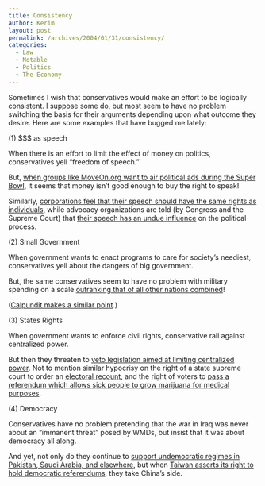 ```yaml
---
title: Consistency
author: Kerim
layout: post
permalink: /archives/2004/01/31/consistency/
categories:
  - Law
  - Notable
  - Politics
  - The Economy
---
```

Sometimes I wish that conservatives would make an effort to be logically consistent. I suppose some do, but most seem to have no problem switching the basis for their arguments depending upon what outcome they desire. Here are some examples that have bugged me lately:

(1) $$$ as speech

When there is an effort to limit the effect of money on politics, conservatives yell &#8220;freedom of speech.&#8221;

But, <a href="http://www.alternet.org/story.html?StoryID=17702" onclick="_gaq.push(['_trackEvent', 'outbound-article', 'http://www.alternet.org/story.html?StoryID=17702', 'when groups like MoveOn.org want to air political ads during the Super Bowl']);" >when groups like MoveOn.org want to air political ads during the Super Bowl</a>, it seems that money isn&#8217;t good enough to buy the right to speak!

Similarly, <a href="http://www.tompaine.com/feature2.cfm/ID/8160" onclick="_gaq.push(['_trackEvent', 'outbound-article', 'http://www.tompaine.com/feature2.cfm/ID/8160', 'corporations feel that their speech should have the same rights as individuals']);" >corporations feel that their speech should have the same rights as individuals</a>, while advocacy organizations are told (by Congress and the Supreme Court) that <a href="http://villagevoice.com/issues/0404/hentoff.php" onclick="_gaq.push(['_trackEvent', 'outbound-article', 'http://villagevoice.com/issues/0404/hentoff.php', 'their speech has an undue influence']);" >their speech has an undue influence</a> on the political process.

(2) Small Government

When government wants to enact programs to care for society&#8217;s neediest, conservatives yell about the dangers of big government.

But, the same conservatives seem to have no problem with military spending on a scale <a href="http://www.outsidethebeltway.com/archives/002494.html" onclick="_gaq.push(['_trackEvent', 'outbound-article', 'http://www.outsidethebeltway.com/archives/002494.html', 'outranking that of all other nations combined']);" >outranking that of all other nations combined</a>!

(<a href="http://www.calpundit.com/archives/002156.html" onclick="_gaq.push(['_trackEvent', 'outbound-article', 'http://www.calpundit.com/archives/002156.html', 'Calpundit makes a similar point']);" >Calpundit makes a similar point</a>.)

(3) States Rights

When government wants to enforce civil rights, conservative rail against centralized power.

But then they threaten to <a href="http://www.sfgate.com/cgi-bin/article.cgi?f=/news/archive/2004/01/29/national1227EST0580.DTL" onclick="_gaq.push(['_trackEvent', 'outbound-article', 'http://www.sfgate.com/cgi-bin/article.cgi?f=/news/archive/2004/01/29/national1227EST0580.DTL', 'veto legislation aimed at limiting centralized power']);" >veto legislation aimed at limiting centralized power</a>. Not to mention similar hypocrisy on the right of a state supreme court to order an <a href="http://press-pubs.uchicago.edu/sunstein/chapter9.html" onclick="_gaq.push(['_trackEvent', 'outbound-article', 'http://press-pubs.uchicago.edu/sunstein/chapter9.html', 'electoral recount']);" >electoral recount</a>, and the right of voters to <a href="http://www.alternet.org/story.html?StoryID=17647" onclick="_gaq.push(['_trackEvent', 'outbound-article', 'http://www.alternet.org/story.html?StoryID=17647', 'pass a referendum which allows sick people to grow marijuana for medical purposes']);" >pass a referendum which allows sick people to grow marijuana for medical purposes</a>.

(4) Democracy

Conservatives have no problem pretending that the war in Iraq was never about an &#8220;immanent threat&#8221; posed by WMDs, but insist that it was about democracy all along.

And yet, not only do they continue to <a href="http://www.time.com/time/columnist/karon/article/0,9565,538464,00.html" onclick="_gaq.push(['_trackEvent', 'outbound-article', 'http://www.time.com/time/columnist/karon/article/0,9565,538464,00.html', 'support undemocratic regimes in Pakistan, Saudi Arabia, and elsewhere']);" >support undemocratic regimes in Pakistan, Saudi Arabia, and elsewhere</a>, but when <a href="http://www.csmonitor.com/2004/0106/p10s02-cole.html" onclick="_gaq.push(['_trackEvent', 'outbound-article', 'http://www.csmonitor.com/2004/0106/p10s02-cole.html', 'Taiwan asserts its right to hold democratic referendums']);" >Taiwan asserts its right to hold democratic referendums</a>, they take China&#8217;s side.

